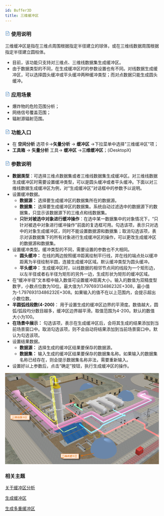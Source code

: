 ```yaml
---
id: Buffer3D
title: 三维缓冲区
---
```

### ![](../../../img/read.gif) 使用说明

三维缓冲区是指在三维点周围根据指定半径建立的球体，或在三维线数据周围根据指定半径建立圆柱体。

  * 目前，该功能只支持对三维点、三维线数据集生成缓冲区。
  * 由于数据类型的不同，在生成缓冲区时的参数设置也有不同。对线数据生成缓冲区，可以选择圆头缓冲或平头缓冲两种缓冲类型；而对点数据只能生成圆头缓冲。

### ![](../../../img/read.gif) 应用场景

  * 爆炸物的危险范围分析；
  * 网络信号覆盖范围；
  * 辐射源辐射范围。

### ![](../../../img/read.gif) 功能入口

  * 在 **空间分析** 选项卡->**矢量分析** -> **缓冲区** ->下拉菜单中选择"三维缓冲区"项；
  * **工具箱** -> **矢量分析** 工具-> **缓冲区** ->**三维缓冲区**；(iDesktopX)

### ![](../../../img/read.gif) 参数说明

* **数据类型**：可选择三维点数据集或者三维线数据集生成缓冲区。对三维线数据生成缓冲区时需要设置缓冲类型，可以是圆头缓冲或者平头缓冲。下面以对三维线数据生成缓冲区为例，对“生成缓冲区”对话框中的参数予以说明。
* 设置缓冲数据。
   * **数据源：** 选择要生成缓冲区的数据集所在的数据源。
   * **数据集：** 选择要生成缓冲区的数据集。系统自动过滤选中的数据源下的数据集，只显示该数据源下的三维点和线数据集。
   * **只针对被选中对象进行缓冲操作**：在选中某一数据集中的对象情况下，“只针对被选中对象进行缓冲操作”前面的复选框可用。勾选该项，表示只对选中的对象生成缓冲区，同时不能设置数据源和数据集；取消勾选该项，表示对该数据集下的所有对象进行生成缓冲区的操作，可以更改生成缓冲区的数据源和数据集。
* 设置缓冲类型。缓冲类型的不同，需要设置的参数也不大相同。
   * **圆头缓冲：** 在线的两边按照缓冲距离绘制平行线，并在线的端点处以缓冲距离为半径绘制半圆，连接生成缓冲区域。默认缓冲类型为圆头缓冲。
   * **平头缓冲：** 生成缓冲区时，以线数据的相邻节点间的线段为一个矩形边，以左半径或者右半径为矩形的另外一边，生成形状为矩形的缓冲区域。
* 在“缓冲半径”文本框中输入数值可设置缓冲距离大小。输入的数值为双精度型数字，小数点位数为10位。最大值为1.79769313486232E+308，最小值为-1.79769313486232E+308。如果输入的值不在以上范围内，会提示超出小数位数。
* **半圆弧线段数(4-200)**： 用于设置生成的缓冲区边界的平滑度。数值越大，圆弧/弧段均分数目越多，缓冲区边界越平滑。取值范围为4-200。默认的数值大小为100。
* **在场景中展示：** 勾选该项，表示在生成缓冲区后，会将其生成的结果添加到当前场景窗口中。取消勾选该项，则不会自动将结果添加到当前场景窗口中。默认为勾选该项。
* 设置结果数据。
   * **数据源：** 选择生成的缓冲区结果要保存的数据源。
   * **数据集：** 输入生成的缓冲区结果要保存的数据集名称。如果输入的数据集名称已经存在，则会提示数据集名称非法，需要重新输入。
* 设置好以上参数后，点击“确定”按钮，执行生成缓冲区的操作。

![](img/Buffer3DResult.png)  
  
###  相关主题

[关于缓冲区分析](HowBufferWork)

[生成缓冲区](SingleBuffer)

[生成多重缓冲区](MutilBuffer)